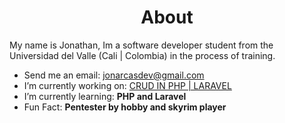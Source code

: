 <h1 align="center">About</h1>
My name is Jonathan, Im a software developer student from the Universidad del Valle (Cali | Colombia) in the process of training.

-  Send me an email: jonarcasdev@gmail.com
-  I’m currently working on: <a href="https://github.com/JonarcasDev/CRUD">CRUD IN PHP | LARAVEL</a>
-  I’m currently learning: <strong> PHP and Laravel </strong>
-  Fun Fact: <strong> Pentester by hobby and skyrim player</strong>

<!--
- I’m looking to collaborate on
- I’m looking for help with ...
- Ask me about ...
-->




